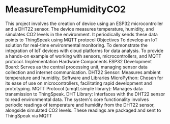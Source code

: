 # MeasureTempHumidityCO2
This project involves the creation of device using an ESP32 microcontroller and a DHT22 sensor. The device measures temperature, humidity, and simulates CO2 levels in the environment. It periodically sends these data points to ThingSpeak using MQTT protocol
Objectives
To develop an IoT solution for real-time environmental monitoring.
To demonstrate the integration of IoT devices with cloud platforms for data analysis.
To provide a hands-on example of working with sensors, microcontrollers, and MQTT protocol.
Implementation
Hardware Components
ESP32 Development Board: Serves as the central processing unit, managing sensor data collection and internet communication.
DHT22 Sensor: Measures ambient temperature and humidity.
Software and Libraries
MicroPython: Chosen for its ease of use on microcontrollers, facilitating rapid development and prototyping.
MQTT Protocol (umqtt.simple library): Manages data transmission to ThingSpeak.
DHT Library: Interfaces with the DHT22 sensor to read environmental data.
The system's core functionality involves periodic readings of temperature and humidity from the DHT22 sensor, alongside simulated CO2 levels. These readings are packaged and sent to ThingSpeak via MQTT

